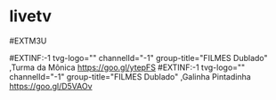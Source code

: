 # livetv
#EXTM3U

#EXTINF:-1 tvg-logo=""  channelId="-1" group-title="FILMES Dublado" ,Turma da Mônica
https://goo.gl/ytepFS
#EXTINF:-1 tvg-logo=""  channelId="-1" group-title="FILMES Dublado" ,Galinha Pintadinha
https://goo.gl/D5VAOv
